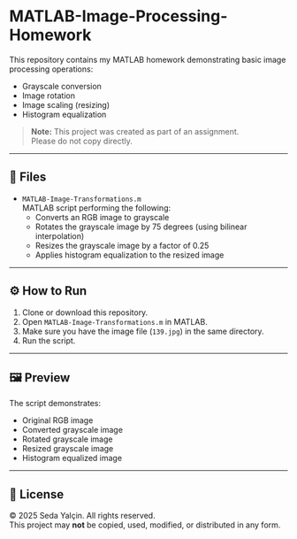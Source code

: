 # MATLAB-Image-Processing-Homework

This repository contains my MATLAB homework demonstrating basic image processing operations:
- Grayscale conversion
- Image rotation
- Image scaling (resizing)
- Histogram equalization

> **Note:** This project was created as part of an assignment.  
> Please do not copy directly.

---

## 📂 Files
- `MATLAB-Image-Transformations.m`  
  MATLAB script performing the following:
  - Converts an RGB image to grayscale
  - Rotates the grayscale image by 75 degrees (using bilinear interpolation)
  - Resizes the grayscale image by a factor of 0.25
  - Applies histogram equalization to the resized image

---

## ⚙️ How to Run
1. Clone or download this repository.
2. Open `MATLAB-Image-Transformations.m`  in MATLAB.
3. Make sure you have the image file (`139.jpg`) in the same directory.
4. Run the script.

---

## 🖼️ Preview
The script demonstrates:
- Original RGB image
- Converted grayscale image
- Rotated grayscale image
- Resized grayscale image
- Histogram equalized image

---

## 📜 License
© 2025 Seda Yalçin. All rights reserved.  
This project may **not** be copied, used, modified, or distributed in any form.
